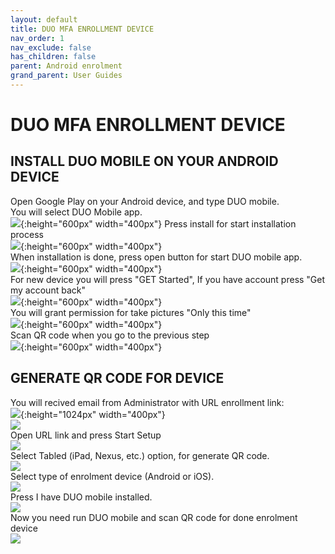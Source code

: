 ```yaml
---
layout: default
title: DUO MFA ENROLLMENT DEVICE
nav_order: 1
nav_exclude: false
has_children: false
parent: Android enrolment
grand_parent: User Guides
---
```


# DUO MFA ENROLLMENT DEVICE 
## INSTALL DUO MOBILE ON YOUR ANDROID DEVICE  
Open Google Play on your Android device, and type DUO mobile.  
You will select DUO Mobile app.     
![](images/DUO_INSTALL_SOFTWARE_01.png){:height="600px" width="400px"} 
Press install for start installation process  
![](images/DUO_INSTALL_SOFTWARE_02.png){:height="600px" width="400px"}  
When installation is done, press open button for start DUO mobile app.  
![](images/DUO_INSTALL_SOFTWARE_03.png){:height="600px" width="400px"}  
For new device you will press "GET Started", If you have account press "Get my account back"  
![](images/DUO_INSTALL_SOFTWARE_04.png){:height="600px" width="400px"}  
You will grant permission for take pictures "Only this time"  
![](images/DUO_INSTALL_SOFTWARE_06.png){:height="600px" width="400px"}  
Scan QR code when you gо to the previous step  
![](images/DUO_INSTALL_SOFTWARE_07.png){:height="600px" width="400px"}  


## GENERATE QR CODE FOR DEVICE
You will recived email from Administrator with URL enrollment link:   
![](images/DUO_ENROLLMENT_DEVICE_01.png){:height="1024px" width="400px"}  
![](images/DUO_ENROLLMENT_DEVICE_02.png)  
Open URL link and press Start Setup  
![](images/DUO_ENROLLMENT_DEVICE_03.png)  
Select Tabled (iPad, Nexus, etc.) option, for generate QR code.  
![](images/DUO_ENROLLMENT_DEVICE_04.png)  
Select type of enrolment device (Android or iOS).  
![](images/DUO_ENROLLMENT_DEVICE_05.png)  
Press I have DUO mobile installed.  
![](images/DUO_ENROLLMENT_DEVICE_06.png)  
Now you need run DUO mobile and scan QR code for done enrolment device  
![](images/DUO_ENROLLMENT_DEVICE_07.png)  

